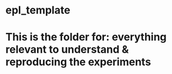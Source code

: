 # epl_template
# This is the folder for: everything relevant to understand & reproducing the experiments
